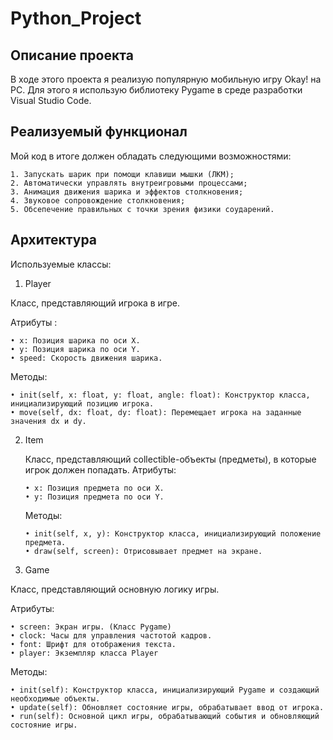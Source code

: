 # Python_Project
## Описание проекта
  В ходе этого проекта я реализую популярную мобильную игру Okay! на PC. Для этого я использую библиотеку Pygame в среде разработки Visual Studio Code.
## Реализуемый функционал
  Мой код в итоге должен обладать следующими возможностями:
  
    1. Запускать шарик при помощи клавиши мышки (ЛКМ);
    2. Автоматически управлять внутреигровыми процессами;
    3. Анимация движения шарика и эффектов столкновения;
    4. Звуковое сопровождение столкновения;
    5. Обсепечение правильных с точки зрения физики соударений.
## Архитектура 
  Используемые классы:
  
1. Player
  
  Класс, представляющий игрока в игре.
  
  Атрибуты : 
  
    • x: Позиция шарика по оси X.
    • y: Позиция шарика по оси Y.
    • speed: Скорость движения шарика.

  Методы:

    • init(self, x: float, y: float, angle: float): Конструктор класса, инициализирующий позицию игрока.
    • move(self, dx: float, dy: float): Перемещает игрока на заданные значения dx и dy.

2. Item

   Класс, представляющий collectible-объекты (предметы), в которые игрок должен попадать.
   Атрибуты:
   
       • x: Позиция предмета по оси X.
       • y: Позиция предмета по оси Y.
 
   Методы:
   
       • init(self, x, y): Конструктор класса, инициализирующий положение предмета.
       • draw(self, screen): Отрисовывает предмет на экране.
        
3. Game
  
  Класс, представляющий основную логику игры.

  Атрибуты:

    • screen: Экран игры. (Класс Pygame)
    • clock: Часы для управления частотой кадров.
    • font: Шрифт для отображения текста.
    • player: Экземпляр класса Player
    
  Методы:
  
    • init(self): Конструктор класса, инициализирующий Pygame и создающий необходимые объекты.
    • update(self): Обновляет состояние игры, обрабатывает ввод от игрока.
    • run(self): Основной цикл игры, обрабатывающий события и обновляющий состояние игры.
